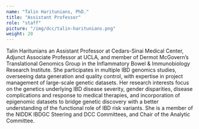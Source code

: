 ```yaml
---
name: "Talin Haritunians, PhD."
title: "Assistant Professor"
role: "staff"
picture: "/img/dcc/talin-haritunians.png"
weight: 20
---
```


Talin Haritunians an Assistant Professor at Cedars-Sinai Medical Center, Adjunct Associate 
Professor at UCLA, and member of Dermot McGovern’s Translational Genomics Group 
in the Inflammatory Bowel & Immunobiology Research Institute. She participates in 
multiple IBD genomics studies, overseeing data generation and quality control, 
with expertise in project management of large-scale genetic datasets. 
Her research interests focus on the genetics underlying IBD disease severity, 
gender disparities, disease complications and response to medical therapies, 
and incorporation of epigenomic datasets to bridge genetic discovery with a 
better understanding of the functional role of IBD risk variants. 
She is a member of the NIDDK IBDGC Steering and DCC Committees, and Chair of 
the Analytic Committee.
